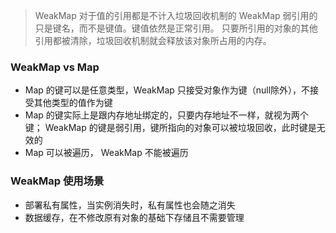 > WeakMap 对于值的引用都是不计入垃圾回收机制的
> WeakMap 弱引用的只是键名，而不是键值。键值依然是正常引用。
> 只要所引用的对象的其他引用都被清除，垃圾回收机制就会释放该对象所占用的内存。

### WeakMap vs Map
- Map 的键可以是任意类型，WeakMap 只接受对象作为键（null除外），不接受其他类型的值作为键
- Map 的键实际上是跟内存地址绑定的，只要内存地址不一样，就视为两个键； WeakMap 的键是弱引用，键所指向的对象可以被垃圾回收，此时键是无效的
- Map 可以被遍历， WeakMap 不能被遍历


### WeakMap 使用场景
- 部署私有属性，当实例消失时，私有属性也会随之消失
- 数据缓存，在不修改原有对象的基础下存储且不需要管理
